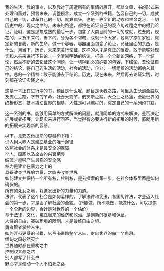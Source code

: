 我的生活，我的事业，以及我对于周遭所有的事情的展开，都以文章，书的形式来处理和面对，预言未来，调整预言，成立一个系列的书籍，包容自己的一切，成就自己的一切，改革自己的一切，就算疯狂，也是一种全新的动态和生命之河，一切历史中的，现实之中的，未来的路途，都将在论证自己的观点的过程之中的得到论证，证明，这是思想成熟的最后一步，包含了人类目前的一切的成就，过去的，现在的，以及未来的。当下的，分为各个领域，成就一个大家，脱离了原生家庭，奠定新的自我，新的生命，做一个容器，容器里面包含了论证，论证里面的东西，是什么，用当下，历史，未来来进行论证，这样的人才是真正的活着。敢于能够对现实和未来来进行下结论，一个清晰明确的结论。打造一个全新的网络，下一个结论，然后不断的去论证这个问题，让一切得到必须必要的包容，下结论，去论证自己的结论，将自己的生活的活动，社会的活动，企业，一切组织的活动都纳入其中。总的一个精神：敢于能够去下结论，历史，现在未来，然后再去论证实践，时刻都在论证实践之中。

这是一本正在进行中的书，题目是什么呢，题目是勇者之路，阿里从生长到全胜以及灭亡之路，字节的革命，社会大变革，俄罗斯之路，大企业之路途，金融世界的终极形态，技术撬动世界的根基，人性是可以编程的，奠定自己的一系列的书籍。

这一系列的书，能够用简单的方式解决的问题，就用简单的方式来解决，是否决定扩展或者拓展，让现实来进行回答，当觉得有必要进行新的拓展的时候，那就用新的拓展来实现新的容器。

以下，是要去做出来的容器和书籍：    
识人用人养人是建立基业的唯一途径     
依照社会的体系才是最安全的保障    
个人，国家以及企业的兴衰荣辱     
结盟才能够产生最终的安全感    
权力是建立在暴力之上的    
具备改变世界的力量，才能去改变世界    
如何建立并保持一个所有权，控制权，是去探索的第一步，在社会体系里面是如何确保的。    
所有的处女之地，将迸发出新的力量和力道。     
法律，代表了这个社会是如何运作的，了解法律和宪法，各国的律法，才是迈入社会的第一步，才是会了解社会的全貌。（所能做，所不能做，能做什么，可以提供一个全新的边界，会计是对世界的一个估价）     
基于法律，文化，建立起来的经济和政治，是创新的根基和保证。     
人性的自由，突破环境的限制，才是最终自由之境。    
勇者智者掌控人生。    
如何开拓更妥的书籍，以写书带动整个人生，走向世界的每一个角落。     
缅甸之国必然灭亡     
世界随时都在重构之中     
控制权来源之路     
别人都写了什么书     
野心才是催动一个人不怕死之路     
